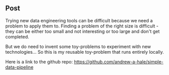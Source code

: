 ## Post

Trying new data engineering tools can be difficult because we need a problem to
apply them to. Finding a problem of the right size is difficult - they can be
either too small and not interesting or too large and don't get completed.

But we do need to invent some toy-problems to experiment with new
technologies... So this is my reusable toy-problem that runs entirely locally.

Here is a link to the github repo: https://github.com/andrew-a-hale/simple-data-pipeline
